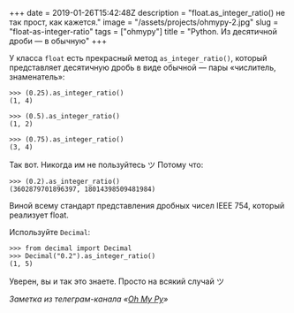+++
date = 2019-01-26T15:42:48Z
description = "float.as_integer_ratio() не так прост, как кажется."
image = "/assets/projects/ohmypy-2.jpg"
slug = "float-as-integer-ratio"
tags = ["ohmypy"]
title = "Python. Из десятичной дроби — в обычную"
+++

У класса `float` есть прекрасный метод `as_integer_ratio()`, который представляет десятичную дробь в виде обычной — пары «числитель, знаменатель»:

```
>>> (0.25).as_integer_ratio()
(1, 4)

>>> (0.5).as_integer_ratio()
(1, 2)

>>> (0.75).as_integer_ratio()
(3, 4)
```

Так вот. Никогда им не пользуйтесь ツ Потому что:

```
>>> (0.2).as_integer_ratio()
(3602879701896397, 18014398509481984)
```

Виной всему стандарт представления дробных чисел IEEE 754, который реализует float.

Используйте `Decimal`:

```
>>> from decimal import Decimal
>>> Decimal("0.2").as_integer_ratio()
(1, 5)
```

Уверен, вы и так это знаете. Просто на всякий случай ツ

<div class="row">
<div class="col-xs-12 col-sm-10 col-md-8"><p><em>Заметка из телеграм-канала <span class="nowrap"><i class="fas fa-kiwi-bird"></i> «<a href="https://t.me/ohmypy">Oh My Py</a>»</span></em></p></div>
</div>

